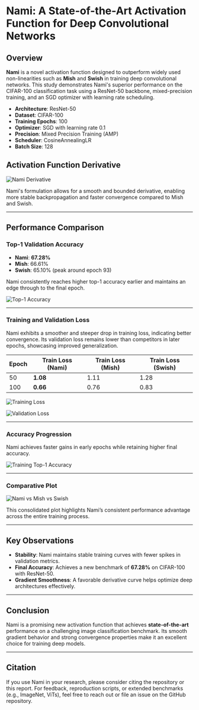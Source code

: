# Nami: A State-of-the-Art Activation Function for Deep Convolutional Networks

## Overview

**Nami** is a novel activation function designed to outperform widely used non-linearities such as **Mish** and **Swish** in training deep convolutional networks. This study demonstrates Nami's superior performance on the CIFAR-100 classification task using a ResNet-50 backbone, mixed-precision training, and an SGD optimizer with learning rate scheduling.

- **Architecture**: ResNet-50  
- **Dataset**: CIFAR-100  
- **Training Epochs**: 100  
- **Optimizer**: SGD with learning rate 0.1  
- **Precision**: Mixed Precision Training (AMP)  
- **Scheduler**: CosineAnnealingLR  
- **Batch Size**: 128  

## Activation Function Derivative

![Nami Derivative](benchmarks/results1/Nami_derivative.png)

Nami's formulation allows for a smooth and bounded derivative, enabling more stable backpropagation and faster convergence compared to Mish and Swish.

---

## Performance Comparison

### Top-1 Validation Accuracy

- **Nami**: **67.28%**
- **Mish**: 66.61%
- **Swish**: 65.10% (peak around epoch 93)

Nami consistently reaches higher top-1 accuracy earlier and maintains an edge through to the final epoch.

![Top-1 Accuracy](benchmarks/results1/Vt1_acc_epoch.png)

---

### Training and Validation Loss

Nami exhibits a smoother and steeper drop in training loss, indicating better convergence. Its validation loss remains lower than competitors in later epochs, showcasing improved generalization.

| Epoch | Train Loss (Nami) | Train Loss (Mish) | Train Loss (Swish) |
|-------|--------------------|-------------------|---------------------|
| 50    | **1.08**           | 1.11              | 1.28                |
| 100   | **0.66**           | 0.76              | 0.83                |

![Training Loss](benchmarks/results1/T_loss_vs_epoch.png)

![Validation Loss](benchmarks/results1/V_loss_vs_epoch.png)

---

### Accuracy Progression

Nami achieves faster gains in early epochs while retaining higher final accuracy.

![Training Top-1 Accuracy](benchmarks/results1/Tt_acc_epoch.png)

---

### Comparative Plot

![Nami vs Mish vs Swish](benchmarks/results1/Nami_vs_others_plot.png)

This consolidated plot highlights Nami’s consistent performance advantage across the entire training process.

---

## Key Observations

- **Stability**: Nami maintains stable training curves with fewer spikes in validation metrics.
- **Final Accuracy**: Achieves a new benchmark of **67.28%** on CIFAR-100 with ResNet-50.
- **Gradient Smoothness**: A favorable derivative curve helps optimize deep architectures effectively.

---

## Conclusion

Nami is a promising new activation function that achieves **state-of-the-art** performance on a challenging image classification benchmark. Its smooth gradient behavior and strong convergence properties make it an excellent choice for training deep models.

---

## Citation

If you use Nami in your research, please consider citing the repository or this report. For feedback, reproduction scripts, or extended benchmarks (e.g., ImageNet, ViTs), feel free to reach out or file an issue on the GitHub repository.
